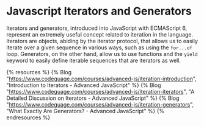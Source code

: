 # Javascript Iterators and Generators

Iterators and generators, introduced into JavaScript with ECMAScript 6, represent an extremely useful concept related to iteration in the language. Iterators are objects, abiding by the iterator protocol, that allows us to easily iterate over a given sequence in various ways, such as using the `for...of` loop. Generators, on the other hand, allow us to use functions and the `yield` keyword to easily define iterable sequences that are iterators as well.

{% resources %}
  {% Blog "https://www.codeguage.com/courses/advanced-js/iteration-introduction", "Introduction to Iterators - Advanced JavaScript" %}
  {% Blog "https://www.codeguage.com/courses/advanced-js/iteration-iterators", "A Detailed Discussion on Iterators - Advanced JavaScript" %}
  {% Blog "https://www.codeguage.com/courses/advanced-js/iteration-generators", "What Exactly Are Generators? - Advanced JavaScript" %}
{% endresources %}

